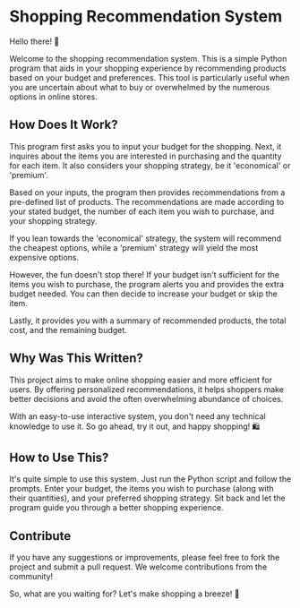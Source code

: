 # Shopping Recommendation System

Hello there! 👋 

Welcome to the shopping recommendation system. This is a simple Python program that aids in your shopping experience by recommending products based on your budget and preferences. This tool is particularly useful when you are uncertain about what to buy or overwhelmed by the numerous options in online stores.

## How Does It Work?

This program first asks you to input your budget for the shopping. Next, it inquires about the items you are interested in purchasing and the quantity for each item. It also considers your shopping strategy, be it 'economical' or 'premium'.

Based on your inputs, the program then provides recommendations from a pre-defined list of products. The recommendations are made according to your stated budget, the number of each item you wish to purchase, and your shopping strategy. 

If you lean towards the 'economical' strategy, the system will recommend the cheapest options, while a 'premium' strategy will yield the most expensive options.

However, the fun doesn't stop there! If your budget isn't sufficient for the items you wish to purchase, the program alerts you and provides the extra budget needed. You can then decide to increase your budget or skip the item. 

Lastly, it provides you with a summary of recommended products, the total cost, and the remaining budget.

## Why Was This Written?

This project aims to make online shopping easier and more efficient for users. By offering personalized recommendations, it helps shoppers make better decisions and avoid the often overwhelming abundance of choices.

With an easy-to-use interactive system, you don't need any technical knowledge to use it. So go ahead, try it out, and happy shopping! 🛍️

## How to Use This?

It's quite simple to use this system. Just run the Python script and follow the prompts. Enter your budget, the items you wish to purchase (along with their quantities), and your preferred shopping strategy. Sit back and let the program guide you through a better shopping experience.

## Contribute

If you have any suggestions or improvements, please feel free to fork the project and submit a pull request. We welcome contributions from the community!

So, what are you waiting for? Let's make shopping a breeze! 🎉

